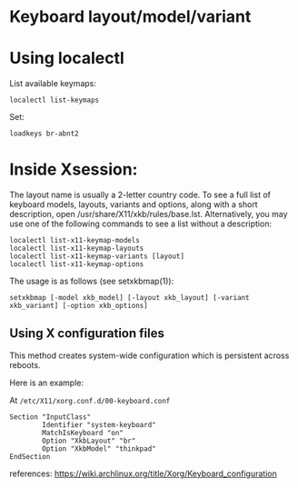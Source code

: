 # Keyboard layout/model/variant

# Using localectl

List available keymaps:
```
localectl list-keymaps
```

Set:
```
loadkeys br-abnt2 
```

# Inside Xsession: 

The layout name is usually a 2-letter country code. To see a full list of keyboard models, layouts, variants and options, along with a short description, open /usr/share/X11/xkb/rules/base.lst. Alternatively, you may use one of the following commands to see a list without a description:

```
localectl list-x11-keymap-models
localectl list-x11-keymap-layouts
localectl list-x11-keymap-variants [layout]
localectl list-x11-keymap-options
```

The usage is as follows (see setxkbmap(1)):
```
setxkbmap [-model xkb_model] [-layout xkb_layout] [-variant xkb_variant] [-option xkb_options]
```

## Using X configuration files

This method creates system-wide configuration which is persistent across reboots.

Here is an example:

At `/etc/X11/xorg.conf.d/00-keyboard.conf`

```
Section "InputClass"
        Identifier "system-keyboard"
        MatchIsKeyboard "on"
        Option "XkbLayout" "br"
        Option "XkbModel" "thinkpad"
EndSection
```

references: https://wiki.archlinux.org/title/Xorg/Keyboard_configuration
